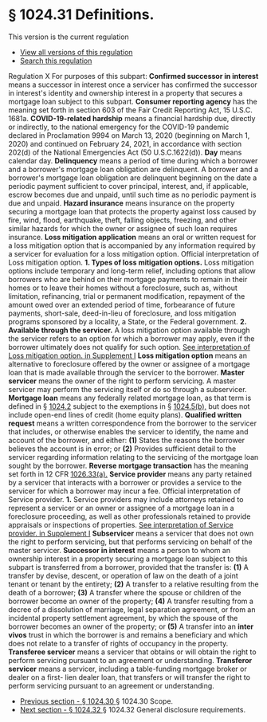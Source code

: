 # § 1024.31 Definitions.
This version is the current regulation 
  * [ View all versions of this regulation ](https://www.consumerfinance.gov/rules-policy/regulations/1024/versions/31/)
  * [ Search this regulation ](https://www.consumerfinance.gov/rules-policy/regulations/search-regulations/results/?regs=1024)


Regulation X 
[ ](https://www.consumerfinance.gov/rules-policy/regulations/1024/31/)
For purposes of this subpart:
**Confirmed successor in interest** means a successor in interest once a servicer has confirmed the successor in interest's identity and ownership interest in a property that secures a mortgage loan subject to this subpart.
**Consumer reporting agency** has the meaning set forth in section 603 of the Fair Credit Reporting Act, 15 U.S.C. 1681a.
**COVID-19-related hardship** means a financial hardship due, directly or indirectly, to the national emergency for the COVID-19 pandemic declared in Proclamation 9994 on March 13, 2020 (beginning on March 1, 2020) and continued on February 24, 2021, in accordance with section 202(d) of the National Emergencies Act (50 U.S.C.1622(d)).
**Day** means calendar day.
**Delinquency** means a period of time during which a borrower and a borrower's mortgage loan obligation are delinquent. A borrower and a borrower's mortgage loan obligation are delinquent beginning on the date a periodic payment sufficient to cover principal, interest, and, if applicable, escrow becomes due and unpaid, until such time as no periodic payment is due and unpaid.
**Hazard insurance** means insurance on the property securing a mortgage loan that protects the property against loss caused by fire, wind, flood, earthquake, theft, falling objects, freezing, and other similar hazards for which the owner or assignee of such loan requires insurance.
**Loss mitigation application** means an oral or written request for a loss mitigation option that is accompanied by any information required by a servicer for evaluation for a loss mitigation option.
Official interpretation of Loss mitigation option. 
**1. Types of loss mitigation options.** Loss mitigation options include temporary and long-term relief, including options that allow borrowers who are behind on their mortgage payments to remain in their homes or to leave their homes without a foreclosure, such as, without limitation, refinancing, trial or permanent modification, repayment of the amount owed over an extended period of time, forbearance of future payments, short-sale, deed-in-lieu of foreclosure, and loss mitigation programs sponsored by a locality, a State, or the Federal government.
**2. Available through the servicer.** A loss mitigation option available through the servicer refers to an option for which a borrower may apply, even if the borrower ultimately does not qualify for such option.
[See interpretation of Loss mitigation option. in Supplement I](https://www.consumerfinance.gov/rules-policy/regulations/1024/interp-31/#31-a-7-Interp)
**Loss mitigation option** means an alternative to foreclosure offered by the owner or assignee of a mortgage loan that is made available through the servicer to the borrower.
**Master servicer** means the owner of the right to perform servicing. A master servicer may perform the servicing itself or do so through a subservicer.
**Mortgage loan** means any federally related mortgage loan, as that term is defined in § [1024.2](https://www.consumerfinance.gov/rules-policy/regulations/1024/2/) subject to the exemptions in § [1024.5(b),](https://www.consumerfinance.gov/rules-policy/regulations/1024/5/#b) but does not include open-end lines of credit (home equity plans).
**Qualified written request** means a written correspondence from the borrower to the servicer that includes, or otherwise enables the servicer to identify, the name and account of the borrower, and either:
**(1)** States the reasons the borrower believes the account is in error; or
**(2)** Provides sufficient detail to the servicer regarding information relating to the servicing of the mortgage loan sought by the borrower.
**Reverse mortgage transaction** has the meaning set forth in 12 CFR [1026.33(a).](https://www.consumerfinance.gov/rules-policy/regulations/1026/33/#a)
**Service provider** means any party retained by a servicer that interacts with a borrower or provides a service to the servicer for which a borrower may incur a fee.
Official interpretation of Service provider. 
**1.** Service providers may include attorneys retained to represent a servicer or an owner or assignee of a mortgage loan in a foreclosure proceeding, as well as other professionals retained to provide appraisals or inspections of properties.
[See interpretation of Service provider. in Supplement I](https://www.consumerfinance.gov/rules-policy/regulations/1024/interp-31/#31-a-12-Interp)
**Subservicer** means a servicer that does not own the right to perform servicing, but that performs servicing on behalf of the master servicer.
**Successor in interest** means a person to whom an ownership interest in a property securing a mortgage loan subject to this subpart is transferred from a borrower, provided that the transfer is:
**(1)** A transfer by devise, descent, or operation of law on the death of a joint tenant or tenant by the entirety;
**(2)** A transfer to a relative resulting from the death of a borrower;
**(3)** A transfer where the spouse or children of the borrower become an owner of the property;
**(4)** A transfer resulting from a decree of a dissolution of marriage, legal separation agreement, or from an incidental property settlement agreement, by which the spouse of the borrower becomes an owner of the property; or
**(5)** A transfer into an **inter vivos** trust in which the borrower is and remains a beneficiary and which does not relate to a transfer of rights of occupancy in the property.
**Transferee servicer** means a servicer that obtains or will obtain the right to perform servicing pursuant to an agreement or understanding.
**Transferor servicer** means a servicer, including a table-funding mortgage broker or dealer on a first- lien dealer loan, that transfers or will transfer the right to perform servicing pursuant to an agreement or understanding.
  * [ Previous section - § 1024.30 ](https://www.consumerfinance.gov/rules-policy/regulations/1024/30/) § 1024.30 Scope.
  * [ Next section - § 1024.32 ](https://www.consumerfinance.gov/rules-policy/regulations/1024/32/) § 1024.32 General disclosure requirements.